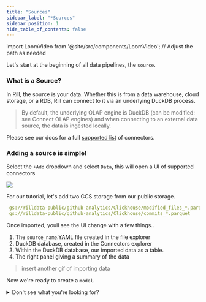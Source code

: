 ```yaml
---
title: "Sources"
sidebar_label: "*Sources"
sidebar_position: 1
hide_table_of_contents: false
---
```

import LoomVideo from '@site/src/components/LoomVideo'; // Adjust the path as needed

Let's start at the beginning of all data pipelines, the `source`.

### What is a Source?

In Rill, the source is your data. Whether this is from a data warehouse, cloud storage, or a RDB, Rill can connect to it via an underlying DuckDB process. 

> By default, the underlying OLAP engine is DuckDB (can be modified: see Connect OLAP engines) and when connecting to an external data source, the data is ingested locally.

Please see our docs for a full 
<a href="https://docs.rilldata.com/build/connect/" target="_blank">supported list</a> of connectors.




### Adding a source is simple! 

Select the `+Add` dropdown and select `Data`, this will open a UI of supported connectors 


<img src = '/img/tutorials/102/Adding-Data.gif' class='rounded-gif' />
<br />

For our tutorial, let's add two GCS storage from our public storage.

```yaml 
 gs://rilldata-public/github-analytics/Clickhouse/modified_files_*.parquet
 gs://rilldata-public/github-analytics/Clickhouse/commits_*.parquet
```

Once imported, youll see the UI change with a few things..
1. The `source_name`.YAML file created in the file explorer
1. DuckDB database, created in the Connectors explorer
2. Within the DuckDB database, our imported data as a table.
3. The right panel giving a summary of the data

> insert another gif of importing data


Now we're ready to create a `model`.

<details>
  <summary>Don't see what you're looking for?</summary>
  
    We are continually adding new sources and connectors in our releases. For a comprehensive list, you can refer to our <a href=''>connectors page</a>. Please don't hesitate to <a href='https://docs.rilldata.com/contact'>reach out</a> either if there's a connector you'd like us to add!
    


</details>